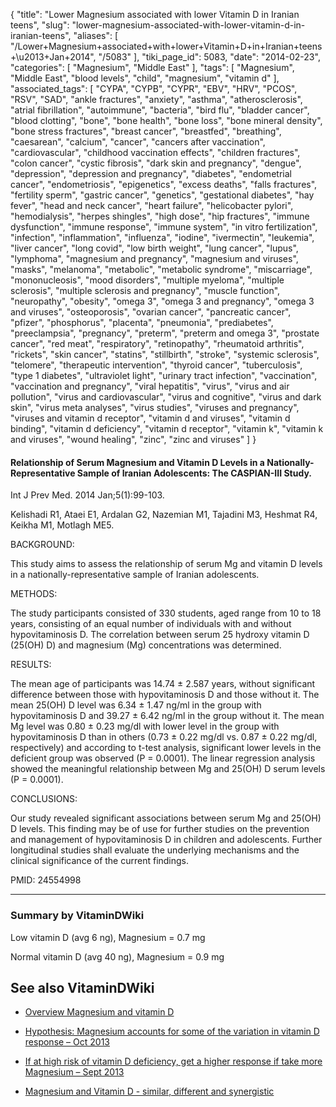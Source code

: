 {
    "title": "Lower Magnesium associated with lower Vitamin D in Iranian teens",
    "slug": "lower-magnesium-associated-with-lower-vitamin-d-in-iranian-teens",
    "aliases": [
        "/Lower+Magnesium+associated+with+lower+Vitamin+D+in+Iranian+teens+\u2013+Jan+2014",
        "/5083"
    ],
    "tiki_page_id": 5083,
    "date": "2014-02-23",
    "categories": [
        "Magnesium",
        "Middle East"
    ],
    "tags": [
        "Magnesium",
        "Middle East",
        "blood levels",
        "child",
        "magnesium",
        "vitamin d"
    ],
    "associated_tags": [
        "CYPA",
        "CYPB",
        "CYPR",
        "EBV",
        "HRV",
        "PCOS",
        "RSV",
        "SAD",
        "ankle fractures",
        "anxiety",
        "asthma",
        "atherosclerosis",
        "atrial fibrillation",
        "autoimmune",
        "bacteria",
        "bird flu",
        "bladder cancer",
        "blood clotting",
        "bone",
        "bone health",
        "bone loss",
        "bone mineral density",
        "bone stress fractures",
        "breast cancer",
        "breastfed",
        "breathing",
        "caesarean",
        "calcium",
        "cancer",
        "cancers after vaccination",
        "cardiovascular",
        "childhood vaccination effects",
        "children fractures",
        "colon cancer",
        "cystic fibrosis",
        "dark skin and pregnancy",
        "dengue",
        "depression",
        "depression and pregnancy",
        "diabetes",
        "endometrial cancer",
        "endometriosis",
        "epigenetics",
        "excess deaths",
        "falls fractures",
        "fertility sperm",
        "gastric cancer",
        "genetics",
        "gestational diabetes",
        "hay fever",
        "head and neck cancer",
        "heart failure",
        "helicobacter pylori",
        "hemodialysis",
        "herpes shingles",
        "high dose",
        "hip fractures",
        "immune dysfunction",
        "immune response",
        "immune system",
        "in vitro fertilization",
        "infection",
        "inflammation",
        "influenza",
        "iodine",
        "ivermectin",
        "leukemia",
        "liver cancer",
        "long covid",
        "low birth weight",
        "lung cancer",
        "lupus",
        "lymphoma",
        "magnesium and pregnancy",
        "magnesium and viruses",
        "masks",
        "melanoma",
        "metabolic",
        "metabolic syndrome",
        "miscarriage",
        "mononucleosis",
        "mood disorders",
        "multiple myeloma",
        "multiple sclerosis",
        "multiple sclerosis and pregnancy",
        "muscle function",
        "neuropathy",
        "obesity",
        "omega 3",
        "omega 3 and pregnancy",
        "omega 3 and viruses",
        "osteoporosis",
        "ovarian cancer",
        "pancreatic cancer",
        "pfizer",
        "phosphorus",
        "placenta",
        "pneumonia",
        "prediabetes",
        "preeclampsia",
        "pregnancy",
        "preterm",
        "preterm and omega 3",
        "prostate cancer",
        "red meat",
        "respiratory",
        "retinopathy",
        "rheumatoid arthritis",
        "rickets",
        "skin cancer",
        "statins",
        "stillbirth",
        "stroke",
        "systemic sclerosis",
        "telomere",
        "therapeutic intervention",
        "thyroid cancer",
        "tuberculosis",
        "type 1 diabetes",
        "ultraviolet light",
        "urinary tract infection",
        "vaccination",
        "vaccination and pregnancy",
        "viral hepatitis",
        "virus",
        "virus and air pollution",
        "virus and cardiovascular",
        "virus and cognitive",
        "virus and dark skin",
        "virus meta analyses",
        "virus studies",
        "viruses and pregnancy",
        "viruses and vitamin d receptor",
        "vitamin d and viruses",
        "vitamin d binding",
        "vitamin d deficiency",
        "vitamin d receptor",
        "vitamin k",
        "vitamin k and viruses",
        "wound healing",
        "zinc",
        "zinc and viruses"
    ]
}


#### Relationship of Serum Magnesium and Vitamin D Levels in a Nationally-Representative Sample of Iranian Adolescents: The CASPIAN-III Study.

Int J Prev Med. 2014 Jan;5(1):99-103.

Kelishadi R1, Ataei E1, Ardalan G2, Nazemian M1, Tajadini M3, Heshmat R4, Keikha M1, Motlagh ME5.

BACKGROUND:

This study aims to assess the relationship of serum Mg and vitamin D levels in a nationally-representative sample of Iranian adolescents.

METHODS:

The study participants consisted of 330 students, aged range from 10 to 18 years, consisting of an equal number of individuals with and without hypovitaminosis D. The correlation between serum 25 hydroxy vitamin D (25(OH) D) and magnesium (Mg) concentrations was determined.

RESULTS:

The mean age of participants was 14.74 ± 2.587 years, without significant difference between those with hypovitaminosis D and those without it. The mean 25(OH) D level was 6.34 ± 1.47 ng/ml in the group with hypovitaminosis D and 39.27 ± 6.42 ng/ml in the group without it. The mean Mg level was 0.80 ± 0.23 mg/dl with lower level in the group with hypovitaminosis D than in others (0.73 ± 0.22 mg/dl vs. 0.87 ± 0.22 mg/dl, respectively) and according to t-test analysis, significant lower levels in the deficient group was observed (P = 0.0001). The linear regression analysis showed the meaningful relationship between Mg and 25(OH) D serum levels (P = 0.0001).

CONCLUSIONS:

Our study revealed significant associations between serum Mg and 25(OH) D levels. This finding may be of use for further studies on the prevention and management of hypovitaminosis D in children and adolescents. Further longitudinal studies shall evaluate the underlying mechanisms and the clinical significance of the current findings.

PMID: 24554998

---

### Summary by VitaminDWiki

Low vitamin D (avg 6 ng), Magnesium = 0.7 mg

Normal vitamin D (avg 40 ng), Magnesium = 0.9 mg

## See also VitaminDWiki

* [Overview Magnesium and vitamin D](/tags/overview-magnesium-and-vitamin-d.html)

* [Hypothesis: Magnesium accounts for some of the variation in vitamin D response – Oct 2013](/posts/hypothesis-magnesium-accounts-for-some-of-the-variation-in-vitamin-d-response)

* [If at high risk of vitamin D deficiency, get a higher response if take more Magnesium – Sept 2013](/posts/if-at-high-risk-of-vitamin-d-deficiency-get-a-higher-response-if-take-more-magnesium)

* [Magnesium and Vitamin D - similar, different and synergistic](/tags/magnesium-and-vitamin-d-similar-different-and-synergistic.html)